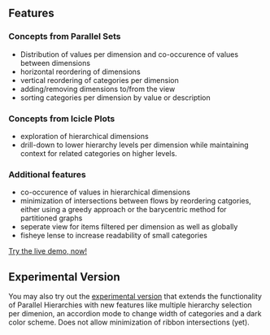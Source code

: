 ## Features
### Concepts from Parallel Sets
  * Distribution of values per dimension and co-occurence of values between dimensions
  * horizontal reordering of dimensions
  * vertical reordering of categories per dimension
  * adding/removing dimensions to/from the view
  * sorting categories per dimension by value or description

### Concepts from Icicle Plots
  * exploration of hierarchical dimensions
  * drill-down to lower hierarchy levels per dimension while maintaining context for related categories on higher levels.

### Additional features
  * co-occurence of values in hierarchical dimensions
  * minimization of intersections between flows by reordering catgories, either using a greedy approach or the barycentric method for partitioned graphs
  * seperate view for items filtered per dimension as well as globally
  * fisheye lense to increase readability of small categories

[Try the live demo, now!](./demo/index.html)

## Experimental Version
You may also try out the [experimental version](./demo/beta.html) that extends the functionality of Parallel Hierarchies with new features like
multiple hierarchy selection per dimenion, an accordion mode to change width of categories and a dark color scheme. Does not
allow minimization of ribbon intersections (yet).
